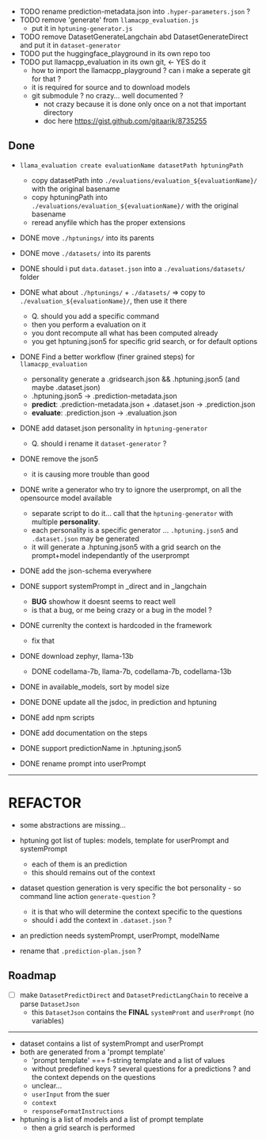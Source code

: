 - TODO rename prediction-metadata.json into ```.hyper-parameters.json``` ?
- TODO remove 'generate' from ```llamacpp_evaluation.js```
  - put it in ```hptuning-generator.js```
- TODO remove DatasetGenerateLangchain abd DatasetGenerateDirect and put it in ```dataset-generator```
- TODO put the huggingface_playground in its own repo too
- TODO put llamacpp_evaluation in its own git, <- YES do it
  - how to import the llamacpp_playground ? can i make a seperate git for that ?
  - it is required for source and to download models
  - git submodule ? no crazy... well documented ?
    - not crazy because it is done only once on a not that important directory
    - doc here https://gist.github.com/gitaarik/8735255

## Done
- ```llama_evaluation create evaluationName datasetPath hptuningPath```
  - copy datasetPath into ```./evaluations/evaluation_${evaluationName}/``` with the original basename
  - copy hptuningPath into ```./evaluations/evaluation_${evaluationName}/``` with the original basename
  - reread anyfile which has the proper extensions
- DONE move ```./hptunings/``` into its parents
- DONE move ```./datasets/``` into its parents

- DONE should i put ```data.dataset.json``` into a ```./evaluations/datasets/``` folder
- DONE what about ```./hptunings/``` + ```./datasets/``` => copy to ```./evaluation_${evaluationName}/```, then use it there
  - Q. should you add a specific command
  - then you perform a evaluation on it
  - you dont recompute all what has been computed already
  - you get hptuning.json5 for specific grid search, or for default options

- DONE Find a better workflow (finer grained steps) for ```llamacpp_evaluation```
  - personality generate a .gridsearch.json && .hptuning.json5 (and maybe .dataset.json)
  - .hptuning.json5 -> .prediction-metadata.json
  - **predict**: .prediction-metadata.json + .dataset.json -> .prediction.json
  - **evaluate**: .prediction.json -> .evaluation.json
- DONE add dataset.json personality in ```hptuning-generator```
  - Q. should i rename it ```dataset-generator``` ?
- DONE remove the json5
  - it is causing more trouble than good
- DONE write a generator who try to ignore the userprompt, on all the opensource model available
  - separate script to do it... call that the ```hptuning-generator``` with multiple **personality**.
  - each personality is a specific generator ... ```.hptuning.json5``` and ```.dataset.json``` may be generated
  - it will generate a .hptuning.json5 with a grid search on the prompt+model independantly of the userprompt
- DONE add the json-schema everywhere
- DONE support systemPrompt in _direct and in _langchain
  - **BUG** showhow it doesnt seems to react well
  - is that a bug, or me being crazy or a bug in the model ?
- DONE currenlty the context is hardcoded in the framework
  - fix that
- DONE download zephyr, llama-13b
  - DONE codellama-7b, llama-7b, codellama-7b, codellama-13b
- DONE in available_models, sort by model size
- DONE DONE update all the jsdoc, in prediction and hptuning
- DONE add npm scripts
- DONE add documentation on the steps
- DONE support predictionName in .hptuning.json5
- DONE rename prompt into userPrompt


---
# REFACTOR
- some abstractions are missing...
- hptuning got list of tuples: models, template for userPrompt and systemPrompt
  - each of them is an prediction
  - this should remains out of the context

- dataset question generation is very specific the bot personality - so command line action ```generate-question``` ?
  - it is that who will determine the context specific to the questions
  - should i add the context in ```.dataset.json``` ?

- an prediction needs systemPrompt, userPrompt, modelName
- rename that ```.prediction-plan.json``` ?


## Roadmap
- [ ] make ```DatasetPredictDirect``` and ```DatasetPredictLangChain``` to receive a parse ```DatasetJson```
  - this ```DatasetJson``` contains the **FINAL** ```systemPromt``` and ```userPrompt``` (no variables)

---


- dataset contains a list of systemPrompt and userPrompt
- both are generated from a 'prompt template'
  - 'prompt template' === f-string template and a list of values
  - without predefined keys ? several questions for a predictions ? and the context depends on the questions
  - unclear...
  - ```userInput``` from the suer
  - ```context```
  - ```responseFormatInstructions```
- hptuning is a list of models and a list of prompt template
  - then a grid search is performed

